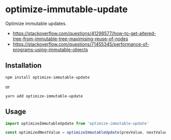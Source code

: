 # optimize-immutable-update

Optimize immutable updates.

- https://stackoverflow.com/questions/41298577/how-to-get-altered-tree-from-immutable-tree-maximising-reuse-of-nodes
- https://stackoverflow.com/questions/71455345/performance-of-programs-using-immutable-objects


## Installation

```shell
npm install optimize-immutable-update
```
or
```shell
yarn add optimize-immutable-update
```

## Usage

```ts
import optimizeImmutableUpdate from 'optimize-immutable-update'

const optimizedNextValue = optimizeImmutableUpdate(prevValue, nextValue)
```
